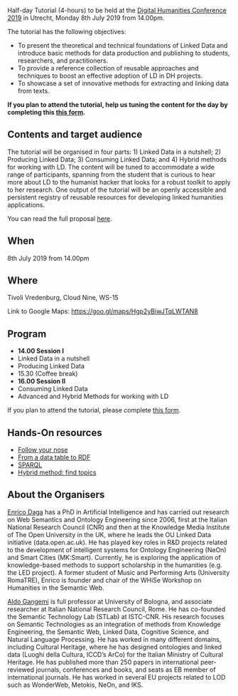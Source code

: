 Half-day Tutorial (4-hours) to be held at the [Digital Humanities Conference 2019](https://dh2019.adho.org) in Utrecht, Monday 8th July 2019 from 14.00pm.

The tutorial has the following objectives:

- To present the theoretical and technical foundations of Linked Data and introduce basic methods for data production and publishing to students, researchers, and practitioners.
- To provide a reference collection of reusable approaches and techniques to boost an effective adoption of LD in DH projects.
- To showcase a set of innovative methods for extracting and linking data from texts.

**If you plan to attend the tutorial, help us tuning the content for the day by completing this [this form](https://forms.gle/hodNeJ6PhBWqFEkP7).**

## Contents and target audience
The tutorial will be organised in four parts: 1) Linked Data in a nutshell; 2) Producing Linked Data; 3) Consuming Linked Data; and 4) Hybrid methods for working with LD. The content will be tuned to accommodate a wide range of participants, spanning from the student that is curious to hear more about LD to the humanist hacker that looks for a robust toolkit to apply to her research. One output of the tutorial will be an openly accessible and persistent registry of reusable resources for developing linked humanities applications.  

You can read the full proposal [here](ABSTRACT.md).

## When
8th July 2019 from 14.00pm

## Where
Tivoli Vredenburg, Cloud Nine, WS-15 

Link to Google Maps: https://goo.gl/maps/Hgp2yBiwJTqLWTAN8

## Program

- **14.00 Session I**
- Linked Data in a nutshell
- Producing Linked Data
- 15.30 (Coffee break)
- **16.00 Session II**
- Consuming Linked Data
- Advanced and Hybrid Methods for working with LD

If you plan to attend the tutorial, please complete [this form](https://forms.gle/hodNeJ6PhBWqFEkP7).

## Hands-On resources

 - [Follow your nose](follow-your-nose.md)
 - [From a data table to RDF](from-a-data-table.md)
 - [SPARQL](sparql.md)
 - [Hybrid method: find topics](topicality.md)
 
## About the Organisers

[Enrico Daga](http://www.enridaga.net) has a PhD in Artificial Intelligence and has carried out research on Web Semantics and Ontology Engineering since 2006, first at the Italian National Research Council (CNR) and then at the Knowledge Media Institute of The Open University in the UK, where he leads the OU Linked Data initiative (data.open.ac.uk). He has played key roles in R&D projects related to the development of intelligent systems for Ontology Engineering (NeOn) and Smart Cities (MK:Smart). Currently, he is exploring the application of knowledge-based methods to support scholarship in the humanities (e.g. the LED project). A former student of Music and Performing Arts (University RomaTRE), Enrico is founder and chair of the WHiSe Workshop on Humanities in the Semantic Web.


[Aldo Gangemi](https://www.unibo.it/sitoweb/aldo.gangemi/en) is full professor at University of Bologna, and associate researcher at Italian National Research Council, Rome. He has co-founded the Semantic Technology Lab (STLab) at ISTC-CNR. His research focuses on Semantic Technologies as an integration of methods from Knowledge Engineering, the Semantic Web, Linked Data, Cognitive Science, and Natural Language Processing. He has worked in many different domains, including Cultural Heritage, where he has designed ontologies and linked data (Luoghi della Cultura, ICCD’s ArCo) for the Italian Ministry of Cultural Heritage. He has published more than 250 papers in international peer-reviewed journals, conferences and books, and seats as EB member of international journals. He has worked in several EU projects related to LOD such as WonderWeb, Metokis, NeOn, and IKS.










